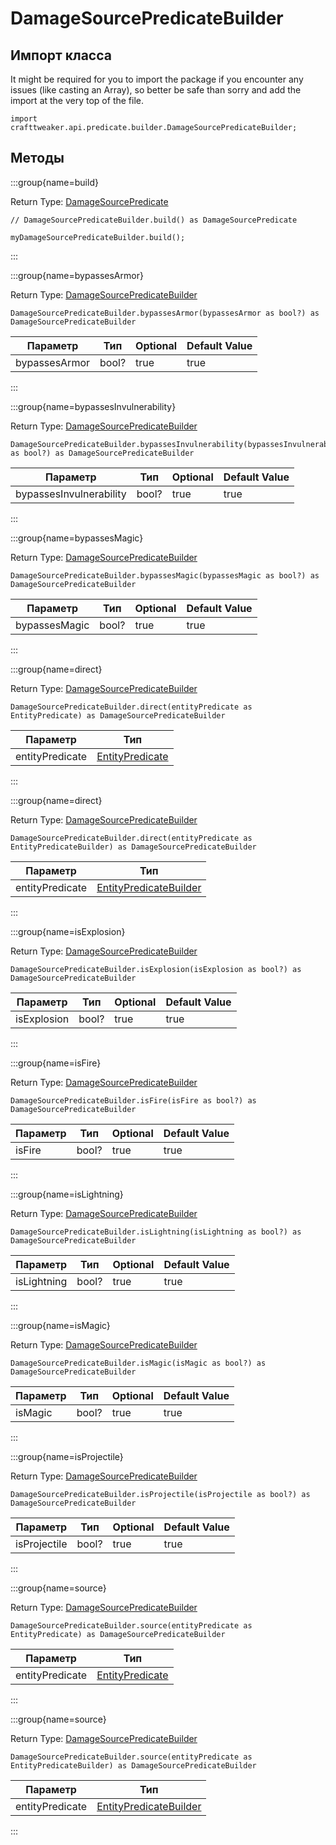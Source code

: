 # DamageSourcePredicateBuilder

## Импорт класса

It might be required for you to import the package if you encounter any issues (like casting an Array), so better be safe than sorry and add the import at the very top of the file.
```zenscript
import crafttweaker.api.predicate.builder.DamageSourcePredicateBuilder;
```


## Методы

:::group{name=build}

Return Type: [DamageSourcePredicate](/vanilla/api/predicate/DamageSourcePredicate)

```zenscript
// DamageSourcePredicateBuilder.build() as DamageSourcePredicate

myDamageSourcePredicateBuilder.build();
```

:::

:::group{name=bypassesArmor}

Return Type: [DamageSourcePredicateBuilder](/vanilla/api/predicate/builder/DamageSourcePredicateBuilder)

```zenscript
DamageSourcePredicateBuilder.bypassesArmor(bypassesArmor as bool?) as DamageSourcePredicateBuilder
```

| Параметр      | Тип   | Optional | Default Value |
| ------------- | ----- | -------- | ------------- |
| bypassesArmor | bool? | true     | true          |


:::

:::group{name=bypassesInvulnerability}

Return Type: [DamageSourcePredicateBuilder](/vanilla/api/predicate/builder/DamageSourcePredicateBuilder)

```zenscript
DamageSourcePredicateBuilder.bypassesInvulnerability(bypassesInvulnerability as bool?) as DamageSourcePredicateBuilder
```

| Параметр                | Тип   | Optional | Default Value |
| ----------------------- | ----- | -------- | ------------- |
| bypassesInvulnerability | bool? | true     | true          |


:::

:::group{name=bypassesMagic}

Return Type: [DamageSourcePredicateBuilder](/vanilla/api/predicate/builder/DamageSourcePredicateBuilder)

```zenscript
DamageSourcePredicateBuilder.bypassesMagic(bypassesMagic as bool?) as DamageSourcePredicateBuilder
```

| Параметр      | Тип   | Optional | Default Value |
| ------------- | ----- | -------- | ------------- |
| bypassesMagic | bool? | true     | true          |


:::

:::group{name=direct}

Return Type: [DamageSourcePredicateBuilder](/vanilla/api/predicate/builder/DamageSourcePredicateBuilder)

```zenscript
DamageSourcePredicateBuilder.direct(entityPredicate as EntityPredicate) as DamageSourcePredicateBuilder
```

| Параметр        | Тип                                                       |
| --------------- | --------------------------------------------------------- |
| entityPredicate | [EntityPredicate](/vanilla/api/predicate/EntityPredicate) |


:::

:::group{name=direct}

Return Type: [DamageSourcePredicateBuilder](/vanilla/api/predicate/builder/DamageSourcePredicateBuilder)

```zenscript
DamageSourcePredicateBuilder.direct(entityPredicate as EntityPredicateBuilder) as DamageSourcePredicateBuilder
```

| Параметр        | Тип                                                                             |
| --------------- | ------------------------------------------------------------------------------- |
| entityPredicate | [EntityPredicateBuilder](/vanilla/api/predicate/builder/EntityPredicateBuilder) |


:::

:::group{name=isExplosion}

Return Type: [DamageSourcePredicateBuilder](/vanilla/api/predicate/builder/DamageSourcePredicateBuilder)

```zenscript
DamageSourcePredicateBuilder.isExplosion(isExplosion as bool?) as DamageSourcePredicateBuilder
```

| Параметр    | Тип   | Optional | Default Value |
| ----------- | ----- | -------- | ------------- |
| isExplosion | bool? | true     | true          |


:::

:::group{name=isFire}

Return Type: [DamageSourcePredicateBuilder](/vanilla/api/predicate/builder/DamageSourcePredicateBuilder)

```zenscript
DamageSourcePredicateBuilder.isFire(isFire as bool?) as DamageSourcePredicateBuilder
```

| Параметр | Тип   | Optional | Default Value |
| -------- | ----- | -------- | ------------- |
| isFire   | bool? | true     | true          |


:::

:::group{name=isLightning}

Return Type: [DamageSourcePredicateBuilder](/vanilla/api/predicate/builder/DamageSourcePredicateBuilder)

```zenscript
DamageSourcePredicateBuilder.isLightning(isLightning as bool?) as DamageSourcePredicateBuilder
```

| Параметр    | Тип   | Optional | Default Value |
| ----------- | ----- | -------- | ------------- |
| isLightning | bool? | true     | true          |


:::

:::group{name=isMagic}

Return Type: [DamageSourcePredicateBuilder](/vanilla/api/predicate/builder/DamageSourcePredicateBuilder)

```zenscript
DamageSourcePredicateBuilder.isMagic(isMagic as bool?) as DamageSourcePredicateBuilder
```

| Параметр | Тип   | Optional | Default Value |
| -------- | ----- | -------- | ------------- |
| isMagic  | bool? | true     | true          |


:::

:::group{name=isProjectile}

Return Type: [DamageSourcePredicateBuilder](/vanilla/api/predicate/builder/DamageSourcePredicateBuilder)

```zenscript
DamageSourcePredicateBuilder.isProjectile(isProjectile as bool?) as DamageSourcePredicateBuilder
```

| Параметр     | Тип   | Optional | Default Value |
| ------------ | ----- | -------- | ------------- |
| isProjectile | bool? | true     | true          |


:::

:::group{name=source}

Return Type: [DamageSourcePredicateBuilder](/vanilla/api/predicate/builder/DamageSourcePredicateBuilder)

```zenscript
DamageSourcePredicateBuilder.source(entityPredicate as EntityPredicate) as DamageSourcePredicateBuilder
```

| Параметр        | Тип                                                       |
| --------------- | --------------------------------------------------------- |
| entityPredicate | [EntityPredicate](/vanilla/api/predicate/EntityPredicate) |


:::

:::group{name=source}

Return Type: [DamageSourcePredicateBuilder](/vanilla/api/predicate/builder/DamageSourcePredicateBuilder)

```zenscript
DamageSourcePredicateBuilder.source(entityPredicate as EntityPredicateBuilder) as DamageSourcePredicateBuilder
```

| Параметр        | Тип                                                                             |
| --------------- | ------------------------------------------------------------------------------- |
| entityPredicate | [EntityPredicateBuilder](/vanilla/api/predicate/builder/EntityPredicateBuilder) |


:::


